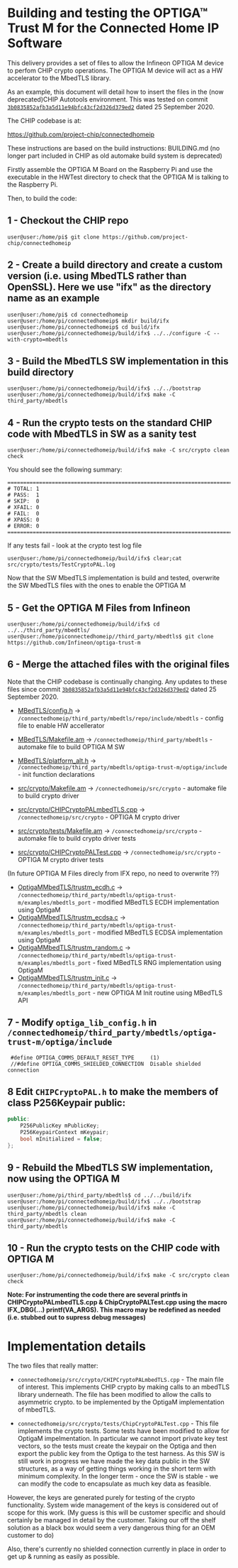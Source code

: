 # Building and testing the OPTIGA™ Trust M for the Connected Home IP Software


This delivery provides a set of files to allow the Infineon OPTIGA M device to perfom CHIP crypto operations. The OPTIGA M device will act as a HW accelerator to the MbedTLS library.

As an example, this document will detail how to insert the files in the (now deprecated)CHIP Autotools environment. This was tested on commit 
[`3b0835852afb3a5d11e94bfc43cf2d326d379ed2`](https://github.com/project-chip/connectedhomeip/tree/3b0835852afb3a5d11e94bfc43cf2d326d379ed2) dated 25 September 2020.

The CHIP codebase is at:
 
https://github.com/project-chip/connectedhomeip

These instructions are based on the build instructions: BUILDING.md (no longer part included in  CHIP as old automake build system is deprecated)

Firstly assemble the OPTIGA M Board on the Raspberry Pi and use the executable in the HWTest directory to check that the OPTIGA M is talking to the Raspberry Pi.

Then, to build the code:

## 1 -  Checkout the CHIP repo

```console
user@user:/home/pi$ git clone https://github.com/project-chip/connectedhomeip
```

## 2 - Create a build directory and create a custom version (i.e. using MbedTLS rather than OpenSSL). Here we use "ifx" as the directory name as an example

```console
user@user:/home/pi$ cd connectedhomeip
user@user:/home/pi/connectedhomeip$ mkdir build/ifx
user@user:/home/pi/connectedhomeip$ cd build/ifx
user@user:/home/pi/connectedhomeip/build/ifx$ ../../configure -C --with-crypto=mbedtls
```

## 3 - Build the MbedTLS SW implementation in this build directory

```console
user@user:/home/pi/connectedhomeip/build/ifx$ ../../bootstrap
user@user:/home/pi/connectedhomeip/build/ifx$ make -C third_party/mbedtls 
```

## 4 - Run the crypto tests on the standard CHIP code with MbedTLS in SW as a sanity test

```console
user@user:/home/pi/connectedhomeip/build/ifx$ make -C src/crypto clean check
```

You should see the following summary:

```
============================================================================
# TOTAL: 1
# PASS:  1
# SKIP:  0
# XFAIL: 0
# FAIL:  0
# XPASS: 0
# ERROR: 0
============================================================================
```

If any tests fail - look at the crypto test log file

```console
user@user:/home/pi/connectedhomeip/build/ifx$ clear;cat src/crypto/tests/TestCryptoPAL.log
```

Now that the SW MbedTLS implementation is build and tested, overwrite the SW MbedTLS files with the ones to enable the OPTIGA M

## 5 - Get the OPTIGA M Files from Infineon 

```console
user@user:/home/pi/connectedhomeip/build/ifx$ cd ../../third_party/mbedtls/
user@user:/home/piconnectedhomeip//third_party/mbedtls$ git clone https://github.com/Infineon/optiga-trust-m
```

## 6 - Merge the attached files with the original files

Note that the CHIP codebase is continually changing. Any updates to these files since commit [`3b0835852afb3a5d11e94bfc43cf2d326d379ed2`](https://github.com/project-chip/connectedhomeip/tree/3b0835852afb3a5d11e94bfc43cf2d326d379ed2) dated 25 September 2020.


* [MBedTLS/config.h](MBedTLS/config.h) -> `/connectedhomeip/third_party/mbedtls/repo/include/mbedtls` - config file to enable HW accellerator
* [MBedTLS/Makefile.am](MBedTLS/Makefile.am) -> `/connectedhomeip/third_party/mbedtls` - automake file to build OPTIGA M SW
* [MBedTLS/platform_alt.h](MBedTLS/platform_alt.h) -> `/connectedhomeip/third_party/mbedtls/optiga-trust-m/optiga/include` - init function declarations

* [src/crypto/Makefile.am](src/crypto/Makefile.am) -> `/connectedhomeip/src/crypto` - automake file to build crypto driver
* [src/crypto/CHIPCryptoPALmbedTLS.cpp](src/crypto/CHIPCryptoPALmbedTLS.cpp) -> `/connectedhomeip/src/crypto` - OPTIGA M crypto driver
* [src/crypto/tests/Makefile.am](src/crypto/tests/Makefile.am) -> `/connectedhomeip/src/crypto` - automake file to build crypto driver tests
* [src/crypto/CHIPCryptoPALTest.cpp](src/crypto/CHIPCryptoPALTest.cpp) -> `/connectedhomeip/src/crypto` - OPTIGA M crypto driver tests

(In future OPTIGA M Files direcly from IFX repo, no need to overwrite ??)
* [OptigaMMbedTLS/trustm_ecdh.c](OptigaMMbedTLS/trustm_ecdh.c) -> `/connectedhomeip/third_party/mbedtls/optiga-trust-m/examples/mbedtls_port` - modified MBedTLS ECDH implementation using OptigaM
* [OptigaMMbedTLS/trustm_ecdsa.c](OptigaMMbedTLS/trustm_ecdsa.c) -> `/connectedhomeip/third_party/mbedtls/optiga-trust-m/examples/mbedtls_port` - modified MBedTLS ECDSA implementation using OptigaM
* [OptigaMMbedTLS/trustm_random.c](OptigaMMbedTLS/trustm_random.c) -> `/connectedhomeip/third_party/mbedtls/optiga-trust-m/examples/mbedtls_port` - fixed MBedTLS RNG implementation using OptigaM
* [OptigaMMbedTLS/trustm_init.c](OptigaMMbedTLS/trustm_init.c) -> `/connectedhomeip/third_party/mbedtls/optiga-trust-m/examples/mbedtls_port` - new OPTIGA M Init routine using MBedTLS API

## 7 - Modify `optiga_lib_config.h` in `/connectedhomeip/third_party/mbedtls/optiga-trust-m/optiga/include`

```
 #define OPTIGA_COMMS_DEFAULT_RESET_TYPE     (1)
 //#define OPTIGA_COMMS_SHIELDED_CONNECTION  Disable shielded connection
```

## 8 Edit `CHIPCryptoPAL.h` to make the members of class P256Keypair public:

```cpp
public:
    P256PublicKey mPublicKey;
    P256KeypairContext mKeypair;
    bool mInitialized = false;
};
```


## 9 - Rebuild the MbedTLS SW implementation, now using the OPTIGA M

```console
user@user:/home/pi/third_party/mbedtls$ cd ../../build/ifx
user@user:/home/pi/connectedhomeip/build/ifx$ ../../bootstrap 
user@user:/home/pi/connectedhomeip/build/ifx$ make -C third_party/mbedtls clean
user@user:/home/pi/connectedhomeip/build/ifx$ make -C third_party/mbedtls 
```

## 10 - Run the crypto tests on the CHIP code with OPTIGA M 

```console
user@user:/home/pi/connectedhomeip/build/ifx$ make -C src/crypto clean check
```

**Note: For instrumenting the code there are several printfs in CHIPCryptoPALmbedTLS.cpp & ChipCryptoPALTest.cpp using the macro IFX_DBG(...) printf(__VA_ARGS__). This macro may be redefined as needed (i.e. stubbed out to supress debug messages)**


# Implementation details

The two files that really matter:

- `connectedhomeip/src/crypto/CHIPCryptoPALmbedTLS.cpp` - The main file of interest. This implements CHIP crypto by making calls to an mbedTLS library underneath. The file has been modified to allow the calls to asymmetric crypto. to be implemented by the OptigaM implementation of mbedTLS.

- `connectedhomeip/src/crypto/tests/ChipCryptoPALTest.cpp` - This file implements the crypto tests. Some tests have been modified to allow for OptigaM impelmentation. In
particular we cannot import private key test vectors, so the tests must create the keypair on the Optiga and then export the public key from the Optiga to the test harness. As this SW is still work in progress we have made the key data public in the SW structures, as a way of getting things working in the short term with minimum complexity. In the longer term - once the SW is stable - we can modify the code to encapsulate as much key data as feasible.

However, the keys are generated purely for testing of the crypto functionality. System wide management of the keys is considered out of scope for this work. (My guess is this will be customer specific and should certainly be managed in detail by the customer. Taking our off the shelf solution as a black box would seem a very dangerous thing for an OEM customer to do)

Also, there's currently no shielded connection currently in place in order to get up & running as easily as possible.



